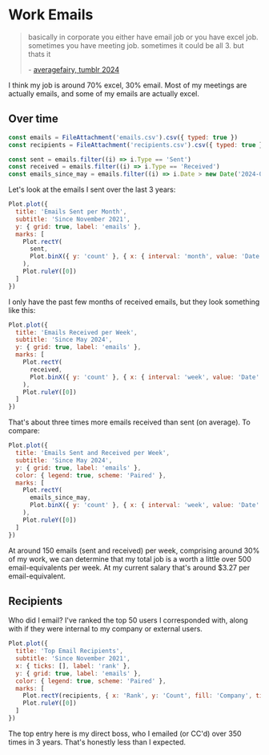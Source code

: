 # Work Emails

> basically in corporate you either have email job or you have excel job. sometimes you have meeting job. sometimes it could be all 3. but thats it
>
> \- [averagefairy, tumblr 2024](https://www.tumblr.com/averagefairy/741216509642326016)

I think my job is around 70% excel, 30% email. Most of my meetings are actually emails, and some of my emails are actually excel.

## Over time

```js
const emails = FileAttachment('emails.csv').csv({ typed: true })
const recipients = FileAttachment('recipients.csv').csv({ typed: true })
```

```js
const sent = emails.filter((i) => i.Type == 'Sent')
const received = emails.filter((i) => i.Type == 'Received')
const emails_since_may = emails.filter((i) => i.Date > new Date('2024-05-01'))
```

Let's look at the emails I sent over the last 3 years:

```js
Plot.plot({
  title: 'Emails Sent per Month',
  subtitle: 'Since November 2021',
  y: { grid: true, label: 'emails' },
  marks: [
    Plot.rectY(
      sent,
      Plot.binX({ y: 'count' }, { x: { interval: 'month', value: 'Date' }, tip: true })
    ),
    Plot.ruleY([0])
  ]
})
```

I only have the past few months of received emails, but they look something like this:

```js
Plot.plot({
  title: 'Emails Received per Week',
  subtitle: 'Since May 2024',
  y: { grid: true, label: 'emails' },
  marks: [
    Plot.rectY(
      received,
      Plot.binX({ y: 'count' }, { x: { interval: 'week', value: 'Date' }, tip: true })
    ),
    Plot.ruleY([0])
  ]
})
```

That's about three times more emails received than sent (on average). To compare:

```js
Plot.plot({
  title: 'Emails Sent and Received per Week',
  subtitle: 'Since May 2024',
  y: { grid: true, label: 'emails' },
  color: { legend: true, scheme: 'Paired' },
  marks: [
    Plot.rectY(
      emails_since_may,
      Plot.binX({ y: 'count' }, { x: { interval: 'week', value: 'Date' }, fill: 'Type', tip: true })
    ),
    Plot.ruleY([0])
  ]
})
```

At around 150 emails (sent and received) per week, comprising around 30% of my work, we can determine that my total job is a worth a little over 500 email-equivalents per week. At my current salary that's around $3.27 per email-equivalent.

## Recipients

Who did I email? I've ranked the top 50 users I corresponded with, along with if they were internal to my company or external users.

```js
Plot.plot({
  title: 'Top Email Recipients',
  subtitle: 'Since November 2021',
  x: { ticks: [], label: 'rank' },
  y: { grid: true, label: 'emails' },
  color: { legend: true, scheme: 'Paired' },
  marks: [
    Plot.rectY(recipients, { x: 'Rank', y: 'Count', fill: 'Company', tip: true }),
    Plot.ruleY([0])
  ]
})
```

The top entry here is my direct boss, who I emailed (or CC'd) over 350 times in 3 years. That's honestly less than I expected.
